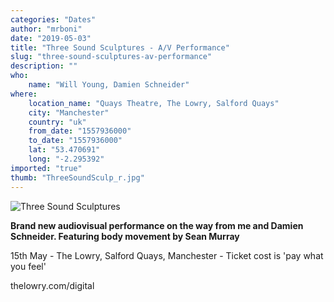 ```yaml
---
categories: "Dates"
author: "mrboni"
date: "2019-05-03"
title: "Three Sound Sculptures - A/V Performance"
slug: "three-sound-sculptures-av-performance"
description: ""
who: 
    name: "Will Young, Damien Schneider"
where: 
    location_name: "Quays Theatre, The Lowry, Salford Quays"
    city: "Manchester"
    country: "uk"
    from_date: "1557936000"
    to_date: "1557936000"
    lat: "53.470691"
    long: "-2.295392"
imported: "true"
thumb: "ThreeSoundSculp_r.jpg"
---
```



![Three Sound Sculptures](ThreeSoundSculp_r.jpg) 


**Brand new audiovisual performance on the way from me and Damien Schneider. Featuring body movement by Sean Murray**

15th May - The Lowry, Salford Quays, Manchester    -    Ticket cost is 'pay what you feel'


thelowry.com/digital
